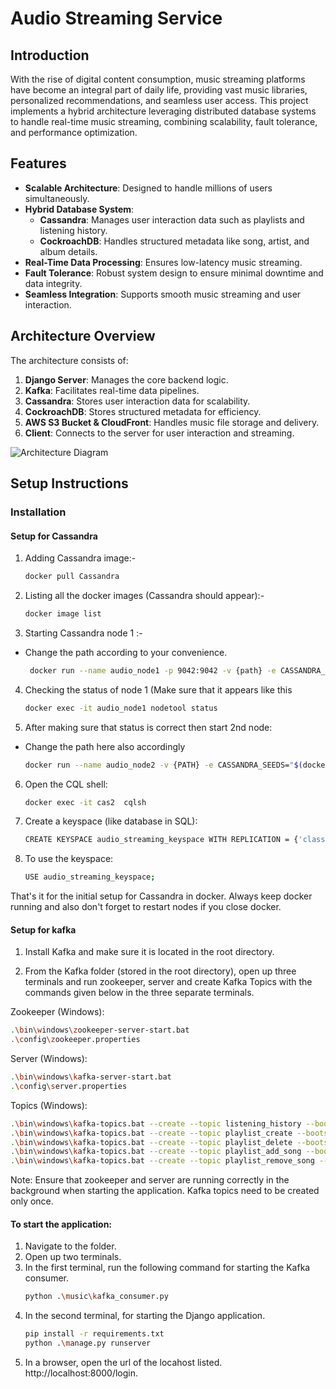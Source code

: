 # Audio Streaming Service

## Introduction
With the rise of digital content consumption, music streaming platforms have become an integral part of daily life, providing vast music libraries, personalized recommendations, and seamless user access. This project implements a hybrid architecture leveraging distributed database systems to handle real-time music streaming, combining scalability, fault tolerance, and performance optimization.

## Features
- **Scalable Architecture**: Designed to handle millions of users simultaneously.
- **Hybrid Database System**:
  - **Cassandra**: Manages user interaction data such as playlists and listening history.
  - **CockroachDB**: Handles structured metadata like song, artist, and album details.
- **Real-Time Data Processing**: Ensures low-latency music streaming.
- **Fault Tolerance**: Robust system design to ensure minimal downtime and data integrity.
- **Seamless Integration**: Supports smooth music streaming and user interaction.

## Architecture Overview
The architecture consists of:
1. **Django Server**: Manages the core backend logic.
2. **Kafka**: Facilitates real-time data pipelines.
3. **Cassandra**: Stores user interaction data for scalability.
4. **CockroachDB**: Stores structured metadata for efficiency.
5. **AWS S3 Bucket & CloudFront**: Handles music file storage and delivery.
6. **Client**: Connects to the server for user interaction and streaming.

![Architecture Diagram](https://drive.google.com/file/d/1qv3ICie8Zwed2Mzp3-gylXNbCkmceVzJ/view?usp=sharing)

## Setup Instructions

### Installation
#### Setup for Cassandra
1. Adding Cassandra image:-
   ```bash
   docker pull Cassandra
   ```

2. Listing all the docker images (Cassandra should appear):-
   ```bash
   docker image list
   ```

3. Starting Cassandra node 1 :-
- Change the path according to your convenience.
   ```bash
    docker run --name audio_node1 -p 9042:9042 -v {path} -e CASSANDRA_CLUSTER_NAME=AudioCluster -e CASSANDRA_ENDPOINT_SNITCH=GossipingPropertyFileSnitch -e CASSANDRA_DC=datacenter1 -d Cassandra
   ```
4. Checking the status of node 1 (Make sure that it appears like this
    ```bash
	docker exec -it audio_node1 nodetool status
    ```
5. After making sure that status is correct then start 2nd node:
- Change the path here also accordingly
   ```bash
   docker run --name audio_node2 -v {PATH} -e CASSANDRA_SEEDS="$(docker inspect --format='{{ .NetworkSettings.IPAddress }}' audio_node1)" -e CASSANDRA_CLUSTER_NAME=AudioCluster -e CASSANDRA_ENDPOINT_SNITCH=GossipingPropertyFileSnitch -e CASSANDRA_DC=datacenter1 -d cassandra:latest
   ```

6. Open the CQL shell:
   ```bash
   docker exec -it cas2  cqlsh
   ```

7. Create a keyspace (like database in SQL):
   ```bash
   CREATE KEYSPACE audio_streaming_keyspace WITH REPLICATION = {'class' : 'SimpleStrategy', 'replication_factor' : 2};
   ```

8. To use the keyspace:
   ```bash
   USE audio_streaming_keyspace;
   ```

That's it for the initial setup for Cassandra in docker. Always keep docker running and also don't forget to restart nodes if you close docker.

#### Setup for kafka
1. Install Kafka and make sure it is located in the root directory. 

2. From the Kafka folder (stored in the root directory), open up three terminals and run zookeeper, server and create Kafka Topics with the commands given below in the three separate terminals.

Zookeeper (Windows):
   ```bash
   .\bin\windows\zookeeper-server-start.bat 
   .\config\zookeeper.properties
   ```

Server (Windows):
   ```bash
   .\bin\windows\kafka-server-start.bat 
  .\config\server.properties
   ```

Topics (Windows):
   ```bash
   .\bin\windows\kafka-topics.bat --create --topic listening_history --bootstrap-server localhost:9092
   .\bin\windows\kafka-topics.bat --create --topic playlist_create --bootstrap-server localhost:9092
   .\bin\windows\kafka-topics.bat --create --topic playlist_delete --bootstrap-server localhost:9092
   .\bin\windows\kafka-topics.bat --create --topic playlist_add_song --bootstrap-server localhost:9092
   .\bin\windows\kafka-topics.bat --create --topic playlist_remove_song --bootstrap- server localhost:9092
   ```

Note: Ensure that zookeeper and server are running correctly in the background when starting the application. Kafka topics need to be created only once.

#### To start the application:
1. Navigate to the folder.
2. Open up two terminals.
2. In the first terminal, run the following command for starting the Kafka consumer.
    ```bash
	python .\music\kafka_consumer.py
    ```
3. In the second terminal, for starting the Django application.
    ```bash
    pip install -r requirements.txt
	python .\manage.py runserver
    ```
4. In a browser, open the url of the locahost listed. http://localhost:8000/login.
